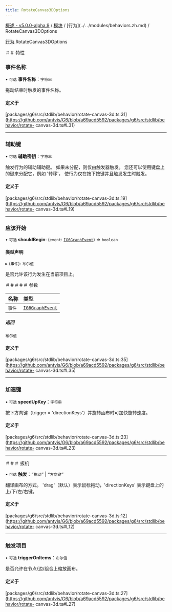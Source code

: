 ```yaml
---
title: RotateCanvas3DOptions
---
```


[概述 - v5.0.0-alpha.9](../../README.zh.md) / [模块](../../modules.zh.md) / [行为](../. ./modules/behaviors.zh.md) / RotateCanvas3DOptions 

 [行为](../../modules/behaviors.zh.md).RotateCanvas3DOptions 

 ＃＃ 特性 

 ### 事件名称 

 • `可选` **事件名称**：`字符串` 

 拖动结束时触发的事件名称。 

 #### 定义于 

 [packages/g6/src/stdlib/behavior/rotate-canvas-3d.ts:31](https://github.com/antvis/G6/blob/a69acd5592/packages/g6/src/stdlib/behavior/rotate- canvas-3d.ts#L31) 

 ___ 

 ### 辅助键 

 • `可选` **辅助密钥**：`字符串` 

 触发行为的辅助辅助键。 
 如果未分配，则仅由触发器触发。 
 您还可以使用键盘上的键来分配它，例如 '转移'， 
 使行为仅在按下按键并且触发发生时触发。 

 #### 定义于 

 [packages/g6/src/stdlib/behavior/rotate-canvas-3d.ts:19](https://github.com/antvis/G6/blob/a69acd5592/packages/g6/src/stdlib/behavior/rotate- canvas-3d.ts#L19) 

 ___ 

 ### 应该开始 

 • `可选` **shouldBegin**: (`event`: [`IG6GraphEvent`](IG6GraphEvent.zh.md)) => `boolean` 

 #### 类型声明 

 ▸ (`事件`): `布尔值` 

 是否允许该行为发生在当前项目上。 

 ＃＃＃＃＃ 参数 

 | 名称 | 类型 | 
 | :------ | :------ | 
 | `事件` | [`IG6GraphEvent`](IG6GraphEvent.zh.md) | 

 ##### 返回 

 `布尔值` 

 #### 定义于 

 [packages/g6/src/stdlib/behavior/rotate-canvas-3d.ts:35](https://github.com/antvis/G6/blob/a69acd5592/packages/g6/src/stdlib/behavior/rotate- canvas-3d.ts#L35) 

 ___ 

 ### 加速键 

 • `可选` **speedUpKey**：`字符串` 

 按下方向键（trigger = 'directionKeys'）并旋转画布时可加快旋转速度。 

 #### 定义于 

 [packages/g6/src/stdlib/behavior/rotate-canvas-3d.ts:23](https://github.com/antvis/G6/blob/a69acd5592/packages/g6/src/stdlib/behavior/rotate- canvas-3d.ts#L23) 

 ___ 

 ＃＃＃ 扳机 

 • `可选` **触发**：``“拖动”`` \| ``“方向键”`` 

 翻译画布的方式。 'drag'（默认）表示鼠标拖动，'directionKeys' 表示键盘上的上/下/左/右键。 

 #### 定义于 

 [packages/g6/src/stdlib/behavior/rotate-canvas-3d.ts:12](https://github.com/antvis/G6/blob/a69acd5592/packages/g6/src/stdlib/behavior/rotate- canvas-3d.ts#L12) 

 ___ 

 ### 触发项目 

 • `可选` **triggerOnItems**：`布尔值` 

 是否允许在节点/边/组合上缩放画布。 

 #### 定义于 

 [packages/g6/src/stdlib/behavior/rotate-canvas-3d.ts:27](https://github.com/antvis/G6/blob/a69acd5592/packages/g6/src/stdlib/behavior/rotate- canvas-3d.ts#L27)